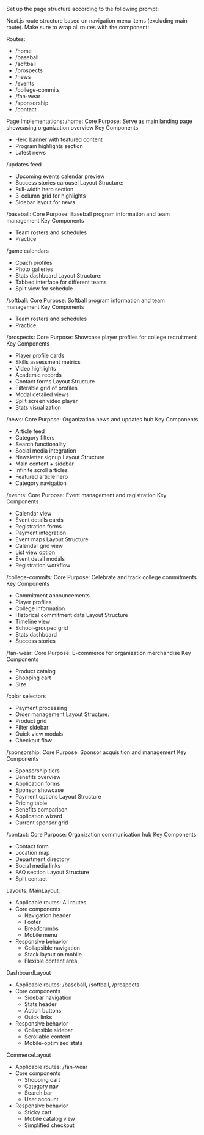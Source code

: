 Set up the page structure according to the following prompt:
   
<page-structure-prompt>
Next.js route structure based on navigation menu items (excluding main route). Make sure to wrap all routes with the component:

Routes:
- /home
- /baseball
- /softball
- /prospects
- /news
- /events
- /college-commits
- /fan-wear
- /sponsorship
- /contact

Page Implementations:
/home:
Core Purpose: Serve as main landing page showcasing organization overview
Key Components
- Hero banner with featured content
- Program highlights section
- Latest news

/updates feed
- Upcoming events calendar preview
- Success stories carousel
Layout Structure:
- Full-width hero section
- 3-column grid for highlights
- Sidebar layout for news

/baseball:
Core Purpose: Baseball program information and team management
Key Components
- Team rosters and schedules
- Practice

/game calendars
- Coach profiles
- Photo galleries
- Stats dashboard
Layout Structure:
- Tabbed interface for different teams
- Split view for schedule

/softball:
Core Purpose: Softball program information and team management
Key Components
- Team rosters and schedules
- Practice

/prospects:
Core Purpose: Showcase player profiles for college recruitment
Key Components
- Player profile cards
- Skills assessment metrics
- Video highlights
- Academic records
- Contact forms
Layout Structure
- Filterable grid of profiles
- Modal detailed views
- Split screen video player
- Stats visualization

/news:
Core Purpose: Organization news and updates hub
Key Components
- Article feed
- Category filters
- Search functionality
- Social media integration
- Newsletter signup
Layout Structure
- Main content + sidebar
- Infinite scroll articles
- Featured article hero
- Category navigation

/events:
Core Purpose: Event management and registration
Key Components
- Calendar view
- Event details cards
- Registration forms
- Payment integration
- Event maps
Layout Structure
- Calendar grid view
- List view option
- Event detail modals
- Registration workflow

/college-commits:
Core Purpose: Celebrate and track college commitments
Key Components
- Commitment announcements
- Player profiles
- College information
- Historical commitment data
Layout Structure
- Timeline view
- School-grouped grid
- Stats dashboard
- Success stories

/fan-wear:
Core Purpose: E-commerce for organization merchandise
Key Components
- Product catalog
- Shopping cart
- Size

/color selectors
- Payment processing
- Order management
Layout Structure:
- Product grid
- Filter sidebar
- Quick view modals
- Checkout flow

/sponsorship:
Core Purpose: Sponsor acquisition and management
Key Components
- Sponsorship tiers
- Benefits overview
- Application forms
- Sponsor showcase
- Payment options
Layout Structure
- Pricing table
- Benefits comparison
- Application wizard
- Current sponsor grid

/contact:
Core Purpose: Organization communication hub
Key Components
- Contact form
- Location map
- Department directory
- Social media links
- FAQ section
Layout Structure
- Split contact

Layouts:
MainLayout:
- Applicable routes: All routes
- Core components
  - Navigation header
  - Footer
  - Breadcrumbs
  - Mobile menu
- Responsive behavior
  - Collapsible navigation
  - Stack layout on mobile
  - Flexible content area

DashboardLayout
- Applicable routes: /baseball, /softball, /prospects
- Core components
  - Sidebar navigation
  - Stats header
  - Action buttons
  - Quick links
- Responsive behavior
  - Collapsible sidebar
  - Scrollable content
  - Mobile-optimized stats

CommerceLayout
- Applicable routes: /fan-wear
- Core components
  - Shopping cart
  - Category nav
  - Search bar
  - User account
- Responsive behavior
  - Sticky cart
  - Mobile catalog view
  - Simplified checkout
</page-structure-prompt>